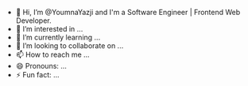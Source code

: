 - 👋 Hi, I’m @YoumnaYazji and I'm a Software Engineer | Frontend Web Developer.
- 👀 I’m interested in ...
- 🌱 I’m currently learning ...
- 💞️ I’m looking to collaborate on ...
- 📫 How to reach me ...
- 😄 Pronouns: ...
- ⚡ Fun fact: ...

<!---
YoumnaYazji/YoumnaYazji is a ✨ special ✨ repository because its `README.md` (this file) appears on your GitHub profile.
You can click the Preview link to take a look at your changes.
--->
